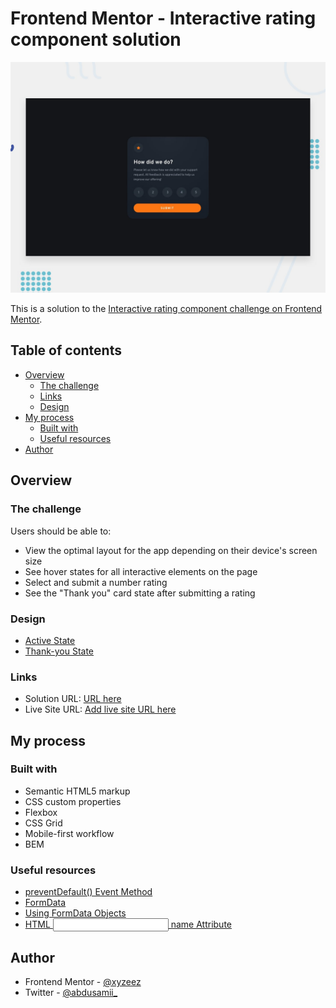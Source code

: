 # Frontend Mentor - Interactive rating component solution

![](./design/desktop-preview.jpg)

This is a solution to the [Interactive rating component challenge on Frontend Mentor](https://www.frontendmentor.io/challenges/interactive-rating-component-koxpeBUmI). 

## Table of contents

- [Overview](#overview)
  - [The challenge](#the-challenge)
  - [Links](#links)
  - [Design](#design)
- [My process](#my-process)
  - [Built with](#built-with)
  - [Useful resources](#useful-resources)
- [Author](#author)

## Overview

### The challenge

Users should be able to:

- View the optimal layout for the app depending on their device's screen size
- See hover states for all interactive elements on the page
- Select and submit a number rating
- See the "Thank you" card state after submitting a rating

### Design

- [Active State](./design/active-states.jpg)
- [Thank-you State](./design/desktop-thank-you-state.jpg)

### Links

- Solution URL: [URL here](https://www.frontendmentor.io/solutions/interactive-rating-component-bem-js-mobilefirst-accessibility-nL53CCGsg-)
- Live Site URL: [Add live site URL here](https://interactive-rating-component-femc.netlify.app/)

## My process

### Built with

- Semantic HTML5 markup
- CSS custom properties
- Flexbox
- CSS Grid
- Mobile-first workflow
- BEM

### Useful resources

- [preventDefault() Event Method](https://www.w3schools.com/jsref/event_preventdefault.asp)
- [FormData](https://developer.mozilla.org/en-US/docs/Web/API/FormData)
- [Using FormData Objects](https://developer.mozilla.org/en-US/docs/Web/API/FormData/Using_FormData_Objects)
- [HTML <input> name Attribute](https://www.w3schools.com/tags/att_input_name.asp#:~:text=Definition%20and%20Usage,passed%20when%20submitting%20a%20form.)

## Author

- Frontend Mentor - [@xyzeez](https://www.frontendmentor.io/profile/xyzeez)
- Twitter - [@abdusamii_](https://twitter.com/abdusamii_)
